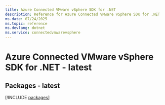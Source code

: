 ```yaml
---
title: Azure Connected VMware vSphere SDK for .NET
description: Reference for Azure Connected VMware vSphere SDK for .NET
ms.date: 07/24/2025
ms.topic: reference
ms.devlang: dotnet
ms.service: connectedvmwarevsphere
---
```

# Azure Connected VMware vSphere SDK for .NET - latest
## Packages - latest
[!INCLUDE [packages](connected-vmware-vsphere-index.md)]
